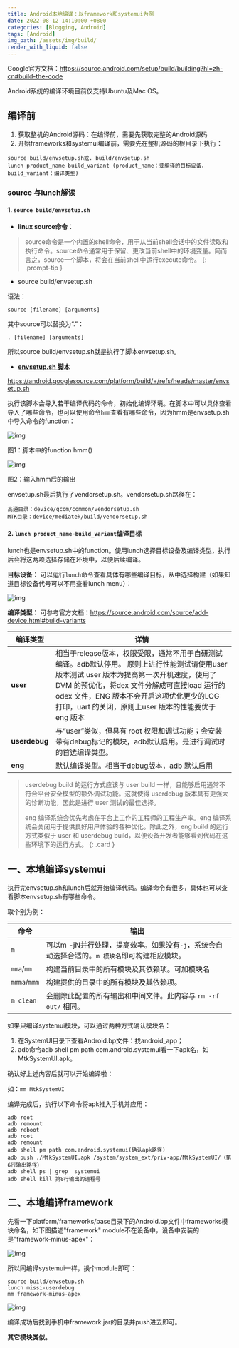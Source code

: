 ```yaml
---
title: Android本地编译：以framework和systemui为例
date: 2022-08-12 14:10:00 +0800
categories: [Blogging, Android]
tags: [Android]
img_path: /assets/img/build/
render_with_liquid: false
---
```



Google官方文档：https://source.android.com/setup/build/building?hl=zh-cn#build-the-code

Android系统的编译环境目前仅支持Ubuntu及Mac OS。

## 编译前

1. 获取整机的Android源码：在编译前，需要先获取完整的Android源码
2. 开始frameworks和systemui编译前，需要先在整机源码的根目录下执行：

```shell
source build/envsetup.sh或. build/envsetup.sh
lunch product_name-build_variant (product_name：要编译的目标设备，build_variant：编译类型)
```

### **source 与lunch解读**

#### **1. `source build/envsetup.sh`**

- **linux source命令**：

> source命令是一个内置的shell命令，用于从当前shell会话中的文件读取和执行命令。source命令通常用于保留、更改当前shell中的环境变量。简而言之，source一个脚本，将会在当前shell中运行execute命令。
{: .prompt-tip }

- source build/envsetup.sh

语法：

```shell
source [filename] [arguments]
```

其中source可以替换为“.”：

```shell
. [filename] [arguments]
```

所以source build/envsetup.sh就是执行了脚本envsetup.sh。

- **[envsetup.sh 脚本](https://android.googlesource.com/platform/build/+/refs/heads/master/envsetup.sh)**

https://android.googlesource.com/platform/build/+/refs/heads/master/envsetup.sh

执行该脚本会导入若干编译代码的命令，初始化编译环境。在脚本中可以具体查看导入了哪些命令，也可以使用命令`hmm`查看有哪些命令，因为hmm是envsetup.sh中导入命令的function：

![img](p1.png)

图1：脚本中的function hmm()

![img](p2.png)

图2：输入hmm后的输出

envsetup.sh最后执行了vendorsetup.sh。vendorsetup.sh路径在：

```
高通目录：device/qcom/common/vendorsetup.sh
MTK目录：device/mediatek/build/vendorsetup.sh
```

#### **2. `lunch product_name-build_variant`编译目标**

lunch也是envsetup.sh中的function。使用lunch选择目标设备及编译类型，执行后会将这两项选择存储在环境中，以便后续编译。

**目标设备：** 可以运行`lunch`命令查看具体有哪些编译目标，从中选择构建（如果知道目标设备代号可以不用查看lunch menu）：

![img](p3.png)

**编译类型：** 可参考官方文档：https://source.android.com/source/add-device.html#build-variants

| **编译类型**  | **详情**                                                     |
| ------------- | ------------------------------------------------------------ |
| **user**      | 相当于release版本，权限受限，通常不用于自研测试编译。adb默认停用。 原则上进行性能测试请使用user 版本测试 user 版本为提高第一次开机速度，使用了DVM 的预优化，将dex 文件分解成可直接load 运行的odex 文件，ENG 版本不会开启这项优化更少的LOG 打印，uart 的关闭，原则上user 版本的性能要优于eng 版本 |
| **userdebug** | 与“user”类似，但具有 root 权限和调试功能；会安装带有debug标记的模块，adb默认启用。是进行调试时的首选编译类型。 |
| **eng**       | 默认编译类型。相当于debug版本，adb 默认启用                  |

> userdebug build 的运行方式应该与 user build 一样，且能够启用通常不符合平台安全模型的额外调试功能。这就使得 userdebug 版本具有更强大的诊断功能，因此是进行 user 测试的最佳选择。
> 
> eng 编译系统会优先考虑在平台上工作的工程师的工程生产率。eng 编译系统会关闭用于提供良好用户体验的各种优化。除此之外，eng build 的运行方式类似于 user 和 userdebug build，以便设备开发者能够看到代码在这些环境下的运行方式。
{: .card }


## 一、本地编译systemui

执行完envsetup.sh和lunch后就开始编译代码。编译命令有很多，具体也可以查看脚本envsetup.sh有哪些命令。

取个别为例：

| 命令         | 输出                                                         |
| ------------ | ------------------------------------------------------------ |
| `m`          | 可以m -jN并行处理，提高效率。如果没有`-j`，系统会自动选择合适的。`m 模块名`即可构建相应模块。 |
| `mma`/`mm`   | 构建当前目录中的所有模块及其依赖项。可加模块名               |
| `mmma`/`mmm` | 构建提供的目录中的所有模块及其依赖项。                       |
| `m clean`    | 会删除此配置的所有输出和中间文件。此内容与 `rm -rf out/` 相同。 |

如果只编译systemui模块，可以通过两种方式确认模块名：

1. 在SystemUI目录下查看Android.bp文件：找android_app；
2. adb命令adb shell pm path com.android.systemui看一下apk名，如MtkSystemUI.apk。

确认好上述内容后就可以开始编译啦：

如：`mm MtkSystemUI`

编译完成后，执行以下命令将apk推入手机并应用：

```shell
adb root
adb remount
adb reboot
adb root
adb remount
adb shell pm path com.android.systemui(确认apk路径)
adb push ./MtkSystemUI.apk /system/system_ext/priv-app/MtkSystemUI/（第6行输出路径）
adb shell ps | grep  systemui
adb shell kill 第8行输出的进程号
```



## 二、本地编译framework

先看一下platform/frameworks/base目录下的Android.bp文件中frameworks模块命名，如下图描述"framework" module不在设备中，设备中安装的是"framework-minus-apex"：

![img](p4.png)


所以同编译systemui一样，换个module即可：

```shell
source build/envsetup.sh
lunch missi-userdebug
mm framework-minus-apex
```

![img](p5.png)

编译成功后找到手机中framework.jar的目录并push进去即可。



**其它模块类似。**
